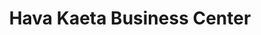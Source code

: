---
title: "Hava Kaeta Business Center"
url: /gbarnga/hava-kaeta-business-center/
shop: Lebensmittel
---